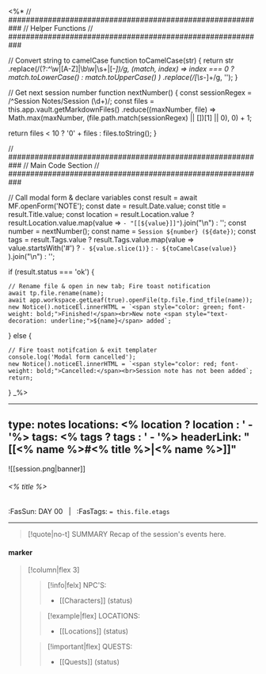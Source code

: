 <%*
// ###########################################################
//                        Helper Functions
// ###########################################################

// Convert string to camelCase
function toCamelCase(str) {
  return str
    .replace(/(?:^\w|[A-Z]|\b\w|\s+|[-_])/g, (match, index) =>
      index === 0 ? match.toLowerCase() : match.toUpperCase()
    )
    .replace(/[\s-_]+/g, '');
}

// Get next session number
function nextNumber() {
  const sessionRegex = /^Session Notes\/Session (\d+)/;
  const files = this.app.vault.getMarkdownFiles()
    .reduce((maxNumber, file) => Math.max(maxNumber, (file.path.match(sessionRegex) || [])[1] || 0), 0) + 1;
  
  return files < 10 ? '0' + files : files.toString();
}

// ###########################################################
//                        Main Code Section
// ###########################################################

// Call modal form & declare variables
const result = await MF.openForm('NOTE');
const date = result.Date.value;
const title = result.Title.value;
const location = result.Location.value ? result.Location.value.map(value => `- "[[${value}]]"`).join("\n") : '';
const number = nextNumber();
const name = `Session ${number} (${date})`;
const tags = result.Tags.value ? result.Tags.value.map(value =>
  value.startsWith('#') ? `- ${value.slice(1)}` : `- ${toCamelCase(value)}`
).join("\n") : '';


if (result.status === 'ok') {

    // Rename file & open in new tab; Fire toast notification
    await tp.file.rename(name);
    await app.workspace.getLeaf(true).openFile(tp.file.find_tfile(name));
    new Notice().noticeEl.innerHTML = `<span style="color: green; font-weight: bold;">Finished!</span><br>New note <span style="text-decoration: underline;">${name}</span> added`;

} else {

    // Fire toast notifcation & exit templater
    console.log('Modal form cancelled');
    new Notice().noticeEl.innerHTML = `<span style="color: red; font-weight: bold;">Cancelled:</span><br>Session note has not been added`;
    return;
}
_%>

---
type: notes
locations:
<% location ? location : ' - '%>
tags:
<% tags ? tags : ' - '%>
headerLink: "[[<% name %>#<% title %>|<% name %>]]"
---

![[session.png|banner]]
###### <% title %>
<span class="sub2">:FasSun: DAY 00 &nbsp; | &nbsp; :FasTags: `= this.file.etags`</span>
___

> [!quote|no-t] SUMMARY
>Recap of the session's events here.

#### marker
> [!column|flex 3]
>> [!info|felx] NPC'S:
>> - [[Characters]] (status)
>
>> [!example|flex] LOCATIONS:
>> - [[Locations]] (status)
>
>> [!important|flex] QUESTS:
>> - [[Quests]] (status)
